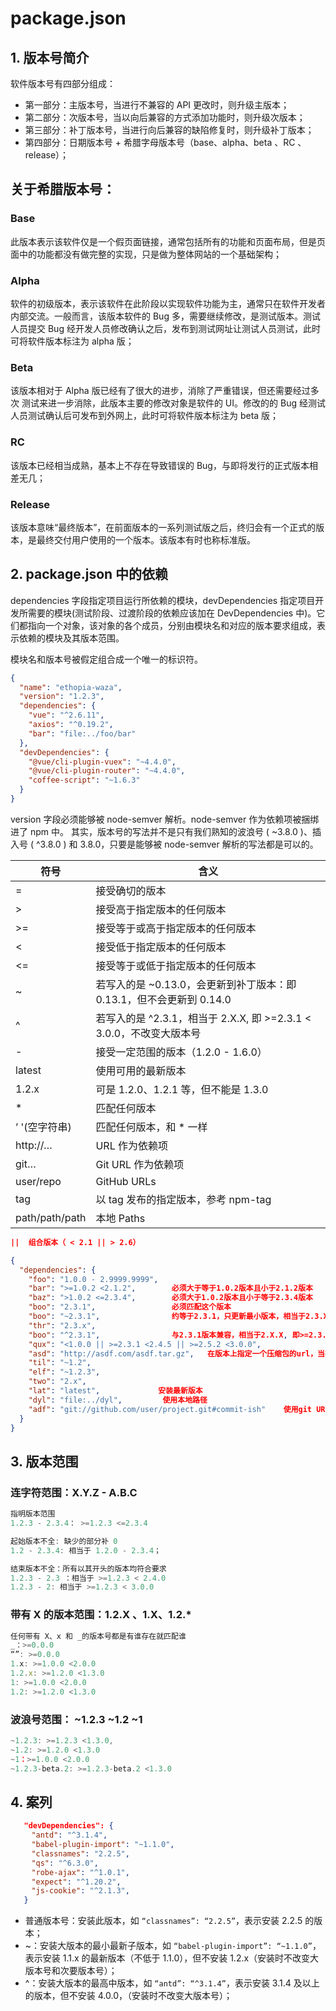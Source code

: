 # package.json

## 1. 版本号简介

软件版本号有四部分组成：

- 第一部分：主版本号，当进行不兼容的 API 更改时，则升级主版本；
- 第二部分：次版本号，当以向后兼容的方式添加功能时，则升级次版本；
- 第三部分：补丁版本号，当进行向后兼容的缺陷修复时，则升级补丁版本；
- 第四部分：日期版本号 + 希腊字母版本号（base、alpha、beta 、RC 、 release）；

## 关于希腊版本号：

### Base

此版本表示该软件仅是一个假页面链接，通常包括所有的功能和页面布局，但是页面中的功能都没有做完整的实现，只是做为整体网站的一个基础架构；

### Alpha

软件的初级版本，表示该软件在此阶段以实现软件功能为主，通常只在软件开发者内部交流。一般而言，该版本软件的 Bug 多，需要继续修改，是测试版本。测试 人员提交 Bug 经开发人员修改确认之后，发布到测试网址让测试人员测试，此时可将软件版本标注为 alpha 版；

### Beta

该版本相对于 Alpha 版已经有了很大的进步，消除了严重错误，但还需要经过多次 测试来进一步消除，此版本主要的修改对象是软件的 UI。修改的的 Bug 经测试人员测试确认后可发布到外网上，此时可将软件版本标注为 beta 版；

### RC

该版本已经相当成熟，基本上不存在导致错误的 Bug，与即将发行的正式版本相差无几；

### Release

该版本意味“最终版本”，在前面版本的一系列测试版之后，终归会有一个正式的版本，是最终交付用户使用的一个版本。该版本有时也称标准版。

## 2. package.json 中的依赖

dependencies 字段指定项目运行所依赖的模块，devDependencies 指定项目开发所需要的模块(测试阶段、过渡阶段的依赖应该加在 DevDependencies 中)。它们都指向一个对象，该对象的各个成员，分别由模块名和对应的版本要求组成，表示依赖的模块及其版本范围。

模块名和版本号被假定组合成一个唯一的标识符。

```json
{
  "name": "ethopia-waza",
  "version": "1.2.3",
  "dependencies": {
    "vue": "^2.6.11",
    "axios": "^0.19.2",
    "bar": "file:../foo/bar"
  },
  "devDependencies": {
    "@vue/cli-plugin-vuex": "~4.4.0",
    "@vue/cli-plugin-router": "~4.4.0",
    "coffee-script": "~1.6.3"
  }
}
```

version 字段必须能够被 node-semver 解析。node-semver 作为依赖项被捆绑进了 npm 中。
其实，版本号的写法并不是只有我们熟知的波浪号 ( ~3.8.0 )、插入号 ( ^3.8.0 ) 和 3.8.0，只要是能够被 node-semver 解析的写法都是可以的。

| 符号           | 含义                                                                 |
| -------------- | -------------------------------------------------------------------- |
| =              | 接受确切的版本                                                       |
| >              | 接受高于指定版本的任何版本                                           |
| >=             | 接受等于或高于指定版本的任何版本                                     |
| <              | 接受低于指定版本的任何版本                                           |
| <=             | 接受等于或低于指定版本的任何版本                                     |
| ~              | 若写入的是 ~0.13.0，会更新到补丁版本：即 0.13.1，但不会更新到 0.14.0 |
| ^              | 若写入的是 ^2.3.1，相当于 2.X.X, 即 >=2.3.1 < 3.0.0，不改变大版本号  |
| -              | 接受一定范围的版本（1.2.0 - 1.6.0）                                  |
| latest         | 使用可用的最新版本                                                   |
| 1.2.x          | 可是 1.2.0、1.2.1 等，但不能是 1.3.0                                 |
| \*             | 匹配任何版本                                                         |
| ’ '(空字符串)  | 匹配任何版本，和 \* 一样                                             |
| http://…       | URL 作为依赖项                                                       |
| git…           | Git URL 作为依赖项                                                   |
| user/repo      | GitHub URLs                                                          |
| tag            | 以 tag 发布的指定版本，参考 npm-tag                                  |
| path/path/path | 本地 Paths                                                           |

```json
||  组合版本（ < 2.1 || > 2.6）
```

```json
{
  "dependencies": {
    "foo": "1.0.0 - 2.9999.9999",
    "bar": ">=1.0.2 <2.1.2",        必须大于等于1.0.2版本且小于2.1.2版本
    "baz": ">1.0.2 <=2.3.4",        必须大于1.0.2版本且小于等于2.3.4版本
    "boo": "2.3.1",                 必须匹配这个版本
    "boo": "~2.3.1",                约等于2.3.1，只更新最小版本，相当于2.3.X，即>=2.3.1 <2.4.0
    "thr": "2.3.x",
    "boo": "^2.3.1",                与2.3.1版本兼容，相当于2.X.X, 即>=2.3.1 < 3.0.0,不改变大版本号。
    "qux": "<1.0.0 || >=2.3.1 <2.4.5 || >=2.5.2 <3.0.0",
    "asd": "http://asdf.com/asdf.tar.gz",   在版本上指定一个压缩包的url，当执行npm install 时这个压缩包会被下载并安装到本地。
    "til": "~1.2",
    "elf": "~1.2.3",
    "two": "2.x",
    "lat": "latest",             安装最新版本
    "dyl": "file:../dyl",         使用本地路径
    "adf": "git://github.com/user/project.git#commit-ish"    使用git URL加commit-ish
  }
}
```

## 3. 版本范围

### 连字符范围：X.Y.Z - A.B.C

```js
指明版本范围
1.2.3 - 2.3.4： >=1.2.3 <=2.3.4

起始版本不全: 缺少的部分补 0
1.2 - 2.3.4: 相当于 1.2.0 - 2.3.4；

结束版本不全：所有以其开头的版本均符合要求
1.2.3 - 2.3 ：相当于 >=1.2.3 < 2.4.0
1.2.3 - 2: 相当于 >=1.2.3 < 3.0.0
```

### 带有 X 的版本范围：1.2.X 、1.X、1.2.\*

```js
任何带有 X、x 和 _的版本号都是有谁存在就匹配谁
_：>=0.0.0
“”: >=0.0.0
1.x: >=1.0.0 <2.0.0
1.2.x: >=1.2.0 <1.3.0
1: >=1.0.0 <2.0.0
1.2: >=1.2.0 <1.3.0
```

### 波浪号范围： ~1.2.3 ~1.2 ~1

```js
~1.2.3: >=1.2.3 <1.3.0,
~1.2: >=1.2.0 <1.3.0
~1：>=1.0.0 <2.0.0
~1.2.3-beta.2: >=1.2.3-beta.2 <1.3.0
```

## 4. 案列

```json
   "devDependencies": {
   　"antd": "^3.1.4",
   　"babel-plugin-import": "~1.1.0",
   　"classnames": "2.2.5",
   　"qs": "^6.3.0",
   　"robe-ajax": "^1.0.1",
   　"expect": "^1.20.2",
   　"js-cookie": "^2.1.3",
   }
```

- 普通版本号：安装此版本，如 `“classnames”: “2.2.5”`，表示安装 2.2.5 的版本；
- ~：安装大版本的最小最新子版本，如 `“babel-plugin-import”: “~1.1.0”`，表示安装 1.1.x 的最新版本（不低于 1.1.0），但不安装 1.2.x（安装时不改变大版本号和次要版本号）；
- ^：安装大版本的最高中版本，如 `“antd”: “^3.1.4”`，表示安装 3.1.4 及以上的版本，但不安装 4.0.0，（安装时不改变大版本号）；

<!-- 本文为 CSDN 博主「明天也要努力」的原创文章。
原文链接：https://blog.csdn.net/ZYS10000/article/details/129123855 -->
